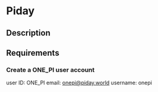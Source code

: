 # Piday

## Description

## Requirements

### Create a ONE_PI user account

user ID: ONE_PI
email: onepi@piday.world
username: onepi
